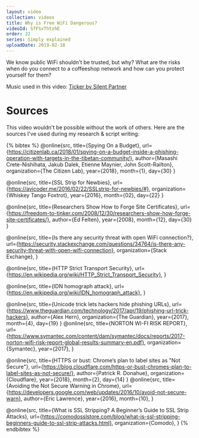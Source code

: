 ```yaml
---
layout: video
collection: videos
title: Why is Free WiFi Dangerous?
videoId: SfFSxThtzhE
order: 22
series: Simply explained
uploadDate: 2019-02-18
---
```


We know public WiFi shouldn't be trusted, but why? What are the risks when do you connect to a coffeeshop network and how can you protect yourself for them?

Music used in this video: [Ticker by Silent Partner](https://youtu.be/K0_VDom80DM)

# Sources
This video wouldn't be possible without the work of others. Here are the sources I've used during my research & script writing:

{% bibtex %}
@online{src,
    title={Spying On a Budget},
    url={https://citizenlab.ca/2018/01/spying-on-a-budget-inside-a-phishing-operation-with-targets-in-the-tibetan-community/},
    author={Masashi Crete-Nishihata, Jakub Dalek, Etienne Maynier, John Scott-Railton},
    organization={The Citizen Lab},
    year={2018},
    month={1},
    day={30}
}

@online{src,
    title={SSL Strip for Newbies},
    url={https://avicoder.me/2016/02/22/SSLstrip-for-newbies/#},
    organization={Whiskey Tango Foxtrot},
    year={2016},
    month={02},
    day={22}
}

@online{src,
    title={Researchers Show How to Forge Site Certificates},
    url={https://freedom-to-tinker.com/2008/12/30/researchers-show-how-forge-site-certificates/},
    author={Ed Felten},
    year={2008},
    month={12},
    day={30}
}

@online{src,
    title={Is there any security threat with open WiFi connection?},
    url={https://security.stackexchange.com/questions/34764/is-there-any-security-threat-with-open-wifi-connection},
    organization={Stack Exchange},
}

@online{src,
    title={HTTP Strict Transport Security},
    url={https://en.wikipedia.org/wiki/HTTP_Strict_Transport_Security},
}

@online{src,
    title={IDN homograph attack},
    url={https://en.wikipedia.org/wiki/IDN_homograph_attack},
}

@online{src,
    title={Unicode trick lets hackers hide phishing URLs},
    url={https://www.theguardian.com/technology/2017/apr/19/phishing-url-trick-hackers},
    author={Alex Hern},
    organization={The Guardian},
    year={2017},
    month={4},
    day={19}
}
@online{src,
    title={NORTON WI-FI RISK REPORT},
    url={https://www.symantec.com/content/dam/symantec/docs/reports/2017-norton-wifi-risk-report-global-results-summary-en.pdf},
    organization={Symantec},
    year={2017},
}

@online{src,
    title={HTTPS or bust: Chrome’s plan to label sites as "Not Secure"},
    url={https://blog.cloudflare.com/https-or-bust-chromes-plan-to-label-sites-as-not-secure/},
    author={Patrick R. Donahue},
    organization={Cloudflare},
    year={2018},
    month={2},
    day={14}
}
@online{src,
    title={Avoiding the Not Secure Warning in Chrome},
    url={https://developers.google.com/web/updates/2016/10/avoid-not-secure-warn},
    author={Eric Lawrence},
    year={2016},
    month={10},
}

@online{src,
    title={What is SSL Stripping? A Beginner’s Guide to SSL Strip Attacks},
    url={https://comodosslstore.com/blog/what-is-ssl-stripping-beginners-guide-to-ssl-strip-attacks.html},
    organization={Comodo},
}
{% endbibtex %}